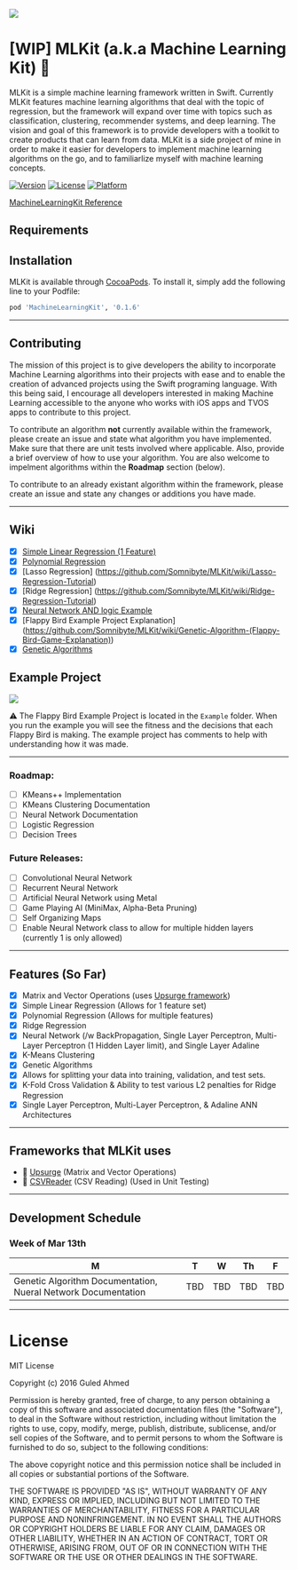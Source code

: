 ![](https://github.com/Somnibyte/MLKit/blob/master/MLKitSmallerLogo.png)

# [WIP] MLKit (a.k.a Machine Learning Kit) 🤖
MLKit is a simple machine learning framework written in Swift. Currently MLKit features machine learning algorithms that deal with the topic of regression, but the framework will expand over time with topics such as classification, clustering, recommender systems, and deep learning. The vision and goal of this framework is to provide developers with a toolkit to create products that can learn from data. MLKit is a side project of mine in order to make it easier for developers to implement machine learning algorithms on the go, and to familiarlize myself with machine learning concepts.

[![Version](https://img.shields.io/cocoapods/v/MLKit.svg?style=flat)](https://cocoapods.org/pods/MachineLearningKit)
[![License](https://img.shields.io/cocoapods/l/MLKit.svg?style=flat)](https://cocoapods.org/pods/MachineLearningKit)
[![Platform](https://img.shields.io/cocoapods/p/MLKit.svg?style=flat)](https://cocoapods.org/pods/MachineLearningKit)

[MachineLearningKit Reference](http://cocoadocs.org/docsets/MachineLearningKit/0.1.6/)

## Requirements

## Installation

MLKit is available through [CocoaPods](http://cocoapods.org). To install
it, simply add the following line to your Podfile:

```ruby
pod 'MachineLearningKit', '0.1.6'
```


----------------------------------------------

## Contributing 
The mission of this project is to give developers the ability to incorporate Machine Learning algorithms into their projects with ease and to enable the creation of advanced projects using the Swift programing language. With this being said, I encourage all developers interested in making Machine Learning accessible to the anyone who works with iOS apps and TVOS apps to contribute to this project. 

To contribute an algorithm **not** currently available within the framework, please create an issue and state what algorithm you have implemented. Make sure that there are unit tests involved where applicable. Also, provide a brief overview of how to use your algorithm. You are also welcome to impelment algorithms within the **Roadmap** section (below). 

To contribute to an already existant algorithm within the framework, please create an issue and state any changes or additions you have made.

----------------------------------------------

## Wiki 

- [x] [Simple Linear Regression (1 Feature)](https://github.com/Somnibyte/MLKit/wiki/Simple-Linear-Regression-Tutorial)
- [x] [Polynomial Regression](https://github.com/Somnibyte/MLKit/wiki/Polynomial-Regression-Tutorial)
- [x] [Lasso Regression] (https://github.com/Somnibyte/MLKit/wiki/Lasso-Regression-Tutorial)
- [x] [Ridge Regression] (https://github.com/Somnibyte/MLKit/wiki/Ridge-Regression-Tutorial)
- [x] [Neural Network AND logic Example](https://github.com/Somnibyte/MLKit/wiki/Neural-Network-AND-logic-Example)
- [x] [Flappy Bird Example Project Explanation] (https://github.com/Somnibyte/MLKit/wiki/Genetic-Algorithm-(Flappy-Bird-Game-Explanation))
- [x] [Genetic Algorithms](https://github.com/Somnibyte/MLKit/wiki/Genetic-Algorithm)

## Example Project 
![](https://github.com/Somnibyte/MLKit/blob/master/flappybirdai.gif)

⚠️️  The Flappy Bird Example Project is located in the `Example` folder. When you run the example you will see the fitness and the decisions that each Flappy Bird is making. The example project has comments to help with understanding how it was made. 


----------------------------------------------

### Roadmap:

- [ ] KMeans++ Implementation 
- [ ] KMeans Clustering Documentation
- [ ] Neural Network Documentation 
- [ ] Logistic Regression
- [ ] Decision Trees 

### Future Releases:
- [ ] Convolutional Neural Network 
- [ ] Recurrent Neural Network 
- [ ] Artificial Neural Network using Metal
- [ ] Game Playing AI (MiniMax, Alpha-Beta Pruning)
- [ ] Self Organizing Maps
- [ ] Enable Neural Network class to allow for multiple hidden layers (currently 1 is only allowed)

----------------------------------------------
## Features (So Far)

- [x] Matrix and Vector Operations (uses [Upsurge framework](https://github.com/aleph7/Upsurge))
- [x] Simple Linear Regression (Allows for 1 feature set)
- [x] Polynomial Regression (Allows for multiple features)
- [x] Ridge Regression
- [x] Neural Network (/w BackPropagation, Single Layer Perceptron, Multi-Layer Perceptron (1 Hidden Layer limit), and Single Layer Adaline
- [x] K-Means Clustering 
- [x] Genetic Algorithms 
- [x] Allows for splitting your data into training, validation, and test sets.
- [x] K-Fold Cross Validation & Ability to test various L2 penalties for Ridge Regression
- [x] Single Layer Perceptron, Multi-Layer Perceptron, & Adaline ANN Architectures 

----------------------------------------------

## Frameworks that MLKit uses

- 🙌 [Upsurge](https://github.com/aleph7/Upsurge) (Matrix and Vector Operations)
- 🙌 [CSVReader](https://github.com/peterentwistle/SwiftCSVReader) (CSV Reading) (Used in Unit Testing)

----------------------------------------------

## Development Schedule

### Week of Mar 13th
|M|T|W|Th|F|
|---|---|---|---|---|
|Genetic Algorithm Documentation, Nueral Network Documentation|TBD|TBD|TBD|TBD

----------------------------------------------

# License
MIT License

Copyright (c) 2016 Guled Ahmed

Permission is hereby granted, free of charge, to any person obtaining a copy
of this software and associated documentation files (the "Software"), to deal
in the Software without restriction, including without limitation the rights
to use, copy, modify, merge, publish, distribute, sublicense, and/or sell
copies of the Software, and to permit persons to whom the Software is
furnished to do so, subject to the following conditions:

The above copyright notice and this permission notice shall be included in all
copies or substantial portions of the Software.

THE SOFTWARE IS PROVIDED "AS IS", WITHOUT WARRANTY OF ANY KIND, EXPRESS OR
IMPLIED, INCLUDING BUT NOT LIMITED TO THE WARRANTIES OF MERCHANTABILITY,
FITNESS FOR A PARTICULAR PURPOSE AND NONINFRINGEMENT. IN NO EVENT SHALL THE
AUTHORS OR COPYRIGHT HOLDERS BE LIABLE FOR ANY CLAIM, DAMAGES OR OTHER
LIABILITY, WHETHER IN AN ACTION OF CONTRACT, TORT OR OTHERWISE, ARISING FROM,
OUT OF OR IN CONNECTION WITH THE SOFTWARE OR THE USE OR OTHER DEALINGS IN THE
SOFTWARE.
